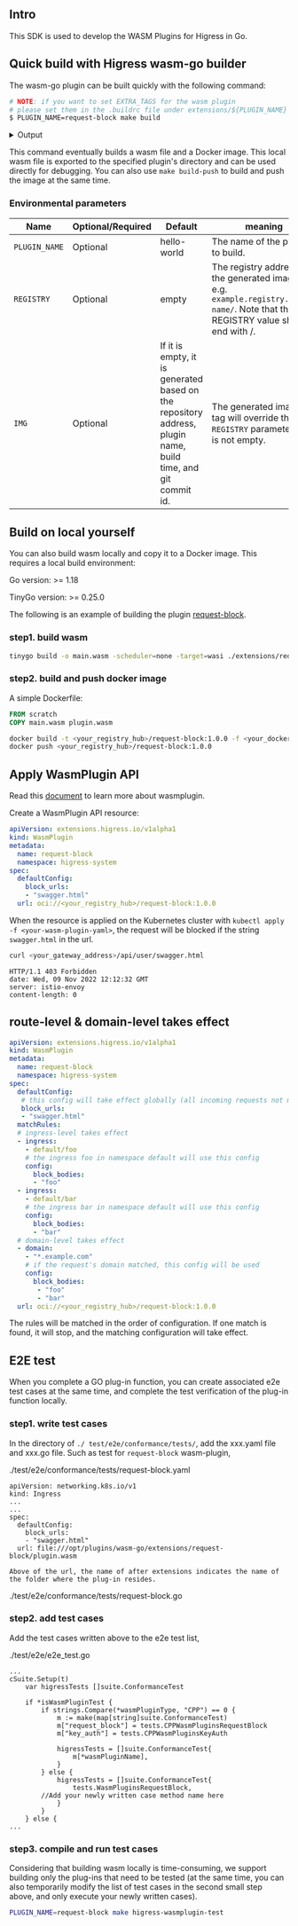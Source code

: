 ## Intro

This SDK is used to develop the WASM Plugins for Higress in Go.

## Quick build with Higress wasm-go builder

The wasm-go plugin can be built quickly with the following command:

```bash
# NOTE: if you want to set EXTRA_TAGS for the wasm plugin
# please set them in the .buildrc file under extensions/${PLUGIN_NAME} directory
$ PLUGIN_NAME=request-block make build
```

<details>
<summary>Output</summary>
<pre><code>
DOCKER_BUILDKIT=1 docker build --build-arg PLUGIN_NAME=request-block \
                               -t request-block:20230223-173305-3b1a471 \
                               --output extensions/request-block .
[+] Building 67.7s (12/12) FINISHED

image:            request-block:20230223-173305-3b1a471
output wasm file: extensions/request-block/plugin.wasm
</code></pre>
</details>

This command eventually builds a wasm file and a Docker image.
This local wasm file is exported to the specified plugin's directory and can be used directly for debugging.
You can also use `make build-push` to build and push the image at the same time.

### Environmental parameters

| Name          | Optional/Required | Default                                                                                                      | meaning                                                                                                                              |
|---------------|---------------|--------------------------------------------------------------------------------------------------------------|--------------------------------------------------------------------------------------------------------------------------------------|
| `PLUGIN_NAME` | Optional      | hello-world                                                                                                  | The name of the plugin to build.                                                                                                     |
| `REGISTRY`    | Optional      | empty                                                                                                        | The registry address of the generated image, e.g. `example.registry.io/my-name/`.  Note that the REGISTRY value should end with /.   |
| `IMG`         | Optional      | If it is empty, it is generated based on the repository address, plugin name, build time, and git commit id. | The generated image tag will override the `REGISTRY` parameter if it is not empty.                                                   |

## Build on local yourself

You can also build wasm locally and copy it to a Docker image. This requires a local build environment:

Go version: >= 1.18

TinyGo version: >= 0.25.0

The following is an example of building the plugin [request-block](extensions/request-block).

### step1. build wasm

```bash
tinygo build -o main.wasm -scheduler=none -target=wasi ./extensions/request-block/main.go
```

### step2. build and push docker image

A simple Dockerfile:

```Dockerfile
FROM scratch
COPY main.wasm plugin.wasm
```

```bash
docker build -t <your_registry_hub>/request-block:1.0.0 -f <your_dockerfile> .
docker push <your_registry_hub>/request-block:1.0.0
```

## Apply WasmPlugin API

Read this [document](https://istio.io/latest/docs/reference/config/proxy_extensions/wasm-plugin/) to learn more about wasmplugin.

Create a WasmPlugin API resource:

```yaml
apiVersion: extensions.higress.io/v1alpha1
kind: WasmPlugin
metadata:
  name: request-block
  namespace: higress-system
spec:
  defaultConfig:
    block_urls:
    - "swagger.html"
  url: oci://<your_registry_hub>/request-block:1.0.0
```

When the resource is applied on the Kubernetes cluster with `kubectl apply -f <your-wasm-plugin-yaml>`,
the request will be blocked if the string `swagger.html` in the url. 

```bash
curl <your_gateway_address>/api/user/swagger.html
```

```text
HTTP/1.1 403 Forbidden
date: Wed, 09 Nov 2022 12:12:32 GMT
server: istio-envoy
content-length: 0
```

## route-level & domain-level takes effect

```yaml
apiVersion: extensions.higress.io/v1alpha1
kind: WasmPlugin
metadata:
  name: request-block
  namespace: higress-system
spec:
  defaultConfig:
   # this config will take effect globally (all incoming requests not matched by rules below)
   block_urls:
   - "swagger.html"
  matchRules:
  # ingress-level takes effect
  - ingress:
    - default/foo
    # the ingress foo in namespace default will use this config
    config:
      block_bodies:
      - "foo"
  - ingress:
    - default/bar
    # the ingress bar in namespace default will use this config
    config:
      block_bodies:
      - "bar"
  # domain-level takes effect
  - domain:
    - "*.example.com"
    # if the request's domain matched, this config will be used
    config:
      block_bodies:
       - "foo"
       - "bar"
  url: oci://<your_registry_hub>/request-block:1.0.0
```

The rules will be matched in the order of configuration. If one match is found, it will stop, and the matching configuration will take effect.


## E2E test

When you complete a GO plug-in function, you can create associated e2e test cases at the same time, and complete the test verification of the plug-in function locally.

### step1. write test cases
In the directory of `./ test/e2e/conformance/tests/`, add the xxx.yaml file and xxx.go file. Such as test for `request-block` wasm-plugin,

./test/e2e/conformance/tests/request-block.yaml
```
apiVersion: networking.k8s.io/v1
kind: Ingress
...
...
spec:
  defaultConfig:
    block_urls:
    - "swagger.html"
  url: file:///opt/plugins/wasm-go/extensions/request-block/plugin.wasm
```
`Above of the url, the name of after extensions indicates the name of the folder where the plug-in resides.`

./test/e2e/conformance/tests/request-block.go

### step2. add test cases
Add the test cases written above to the e2e test list,

./test/e2e/e2e_test.go

```
...
cSuite.Setup(t)
	var higressTests []suite.ConformanceTest

	if *isWasmPluginTest {
		if strings.Compare(*wasmPluginType, "CPP") == 0 {
			m := make(map[string]suite.ConformanceTest)
			m["request_block"] = tests.CPPWasmPluginsRequestBlock
			m["key_auth"] = tests.CPPWasmPluginsKeyAuth

			higressTests = []suite.ConformanceTest{
				m[*wasmPluginName],
			}
		} else {
			higressTests = []suite.ConformanceTest{
				tests.WasmPluginsRequestBlock,
        //Add your newly written case method name here
			}
		}
	} else {
...
```

### step3. compile and run test cases
Considering that building wasm locally is time-consuming, we support building only the plug-ins that need to be tested (at the same time, you can also temporarily modify the list of test cases in the second small step above, and only execute your newly written cases).

```bash
PLUGIN_NAME=request-block make higress-wasmplugin-test
```